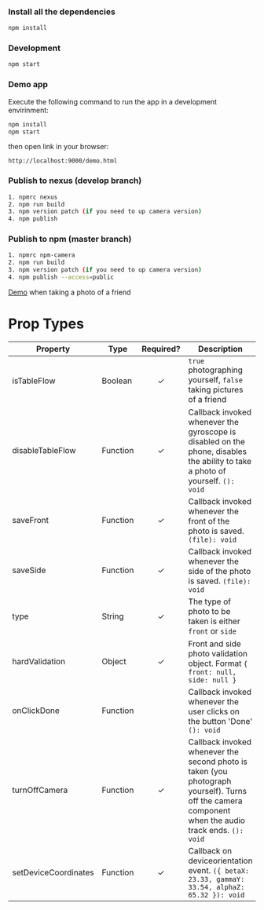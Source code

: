 ### Install all the dependencies
```sh
npm install
```

### Development
```sh
npm start
```

### Demo app

Execute the following command to run the app in a development envirinment:

```sh
npm install
npm start
```

then open link in your browser:

```
http://localhost:9000/demo.html
```

### Publish to nexus (develop branch)
```sh
1. npmrc nexus
2. npm run build
3. npm version patch (if you need to up camera version)
4. npm publish
```

### Publish to npm (master branch)
```sh
1. npmrc npm-camera
2. npm run build
3. npm version patch (if you need to up camera version)
4. npm publish --access=public
```

[Demo](https://codesandbox.io/s/modern-bird-7bztd) when taking a photo of a friend

# Prop Types
| Property | Type | Required? | Description
| ------ | ------ | :------: | ------ |
| isTableFlow | Boolean | ✓ | `true` photographing yourself, `false` taking pictures of a friend |
| disableTableFlow | Function | ✓ | Callback invoked whenever the gyroscope is disabled on the phone, disables the ability to take a photo of yourself. `(): void` |
| saveFront | Function | ✓ | Callback invoked whenever the front of the photo is saved. `(file): void` |
| saveSide | Function | ✓ | Callback invoked whenever the side of the photo is saved. `(file): void` |
| type | String | ✓ | The type of photo to be taken is either `front` or `side` |
| hardValidation | Object | ✓ | Front and side photo validation object. Format `{ front: null, side: null }` |
| onClickDone | Function || Callback invoked whenever the user clicks on the button 'Done' `(): void` |
| turnOffCamera | Function | ✓ | Callback invoked whenever the second photo is taken (you photograph yourself). Turns off the camera component when the audio track ends. `(): void` |
| setDeviceCoordinates | Function | ✓ | Callback on deviceorientation event. `({ betaX: 23.33, gammaY: 33.54, alphaZ: 65.32 }): void` |